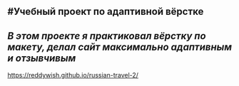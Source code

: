 #Учебный проект по адаптивной вёрстке
-----
*В этом проекте я практиковал вёрстку по макету, делал сайт максимально адаптивным и отзывчивым*
-----
https://reddywish.github.io/russian-travel-2/

